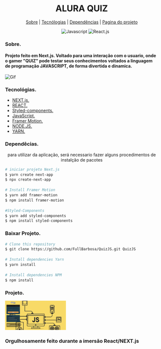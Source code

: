 
<div>
  <h1 align="center">ALURA QUIZ</h1>
  
  <div align="center">

  <a href="#sobre">Sobre</a> 
    |
  <a href="#tecnologias">Tecnólogias</a>
    |
  <a href="#dependencias">Dependências</a>
    |
  <a href="#Projeto">Pagina do projeto</a>

  </div>
</div>

<div >
<ul align="center">
  <img src="https://img.shields.io/badge/JavaScript-323330?style=for-the-badge&logo=javascript&logoColor=F7DF1E"
        alt="Javascript">
  <img src="https://img.shields.io/badge/React-20232A?style=for-the-badge&logo=react&logoColor=61DAFB" alt="React.js">
</ul>

</div>


<div>
  <h3>Sobre.</h3>
  <h4 id="sobre" > <b>Projeto feito em Next.js.</b>
    Voltado para uma interação com o usuario, onde o gamer "QUIZ" pode testar seus conhecimentos voltados a linguagem de programação JAVASCRIPT, de forma divertida e dinamica. </h4>

  <img src="./src/img/ProjetoQuiz.gif" alt="Gif">
</div>


<div id="tecnologias">
  <h3>Tecnológias.</h3>
  <ul>
    <li>
      <a href="https://nextjs.org/">NEXT.js.
      </a>
    </li>
    <li>
      <a href="https://pt-br.reactjs.org/docs/getting-started.html">REACT.
      </a>
    </li>
    <li>
      <a href="https://styled-components.com/">
        Styled-components.
      </a>
    </li>
    <li>
      <a href="https://developer.mozilla.org/pt-BR/docs/Web/JavaScript">JavaScript.
      </a>
    </li>
    <li>
      <a href="https://www.framer.com/motion/">
        Framer Motion.
      </a>
    </li>
    <li>
      <a href="https://nodejs.org/pt-br/docs/">
        NODE.JS.
      </a>
    </li>
    <li>
      <a href="https://classic.yarnpkg.com/en/docs/">
        YARN.
      </a>
    </li>
  </ul>
  
</div>

<div id="dependencias">
  <h3>Dependêcias.</h3>
    <p align="center">
      para utilizar da aplicação, será necessario fazer alguns procedimentos de instalção de pacotes
    </p>

```bash
# iniciar projeto Next.js
$ yarn create next-app
$ npx create-next-app

# Install Framer Motion
$ yarn add framer-motion
$ npm install framer-motion

#Styled-Components
$ yarn add styled-components
$ npm install styled-components
```

<h3>Baixar Projeto.</h3>  

```bash
# Clone this repository
$ git clone https://github.com/FullBarbosa/QuizJS.git QuizJS

# Install dependencies Yarn
$ yarn install

# Install dependencies NPM
$ npm install 
```
 </div>


<div id="Projeto">
  <h3>Projeto.</h3>
  <a href="https://quiz-js-ten.vercel.app/">
  <img width="200px" src="./src/img/QuizFoto.png" alt="Imagem de pagina web">
  </a>
</div>


<h3>Orgulhosamente feito durante a imersão React/NEXT.js</h3>